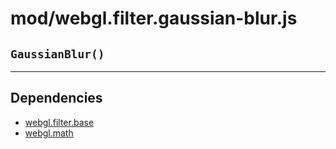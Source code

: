 # mod/webgl.filter.gaussian-blur.js
## `GaussianBlur()`




----

## Dependencies
* [webgl.filter.base](webgl.filter.base.md)
* [webgl.math](webgl.math.md)